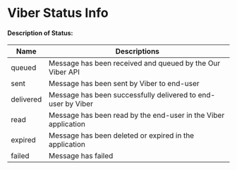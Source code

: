 # Viber Status Info

#### Description of Status:

| Name       | Descriptions                                                               |
| ---------- | -------------------------------------------------------------------------- |
| queued     | Message has been received and queued by the Our Viber API        |
| sent       | Message has been sent by Viber to end-user                              |
| delivered  | Message has been successfully delivered to end-user by Viber            |
| read       | Message has been read by the end-user in the Viber application          |
| expired    | Message has been deleted or expired in the application                     |
| failed     | Message has failed                                                         |
